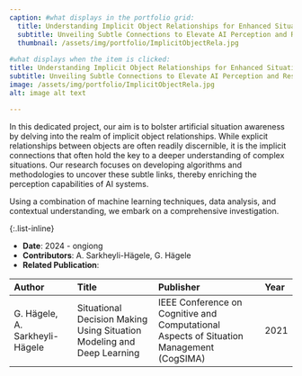 ```yaml
---
caption: #what displays in the portfolio grid:
  title: Understanding Implicit Object Relationships for Enhanced Situation Awareness in AI Systems
  subtitle: Unveiling Subtle Connections to Elevate AI Perception and Response
  thumbnail: /assets/img/portfolio/ImplicitObjectRela.jpg
  
#what displays when the item is clicked:
title: Understanding Implicit Object Relationships for Enhanced Situation Awareness in AI Systems
subtitle: Unveiling Subtle Connections to Elevate AI Perception and Response
image: /assets/img/portfolio/ImplicitObjectRela.jpg
alt: image alt text

---
```

In this dedicated project, our aim is to bolster artificial situation awareness by delving into the realm of implicit object relationships. While explicit relationships between objects are often readily discernible, it is the implicit connections that often hold the key to a deeper understanding of complex situations. Our research focuses on developing algorithms and methodologies to uncover these subtle links, thereby enriching the perception capabilities of AI systems.

Using a combination of machine learning techniques, data analysis, and contextual understanding, we embark on a comprehensive investigation. 

{:.list-inline} 
- **Date**: 2024 - ongiong
- **Contributors**: A. Sarkheyli-H&auml;gele, G. H&auml;gele
- **Related Publication**:

| Author									| Title				| Publisher     |     Year	|
| :---										| :---				| :---	        | :---		|
| G. H&auml;gele, A. Sarkheyli-H&auml;gele	&nbsp;	| Situational Decision Making Using Situation Modeling and Deep Learning &nbsp;	|	IEEE Conference on Cognitive and Computational Aspects of Situation Management (CogSIMA)  &nbsp;	|	2021		|